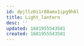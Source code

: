 ```yaml
---
id: dpjllz0i1r88amx1ipg9h6l
title: Light_lantern
desc: ''
updated: 1681955543581
created: 1681955543581
---
```

